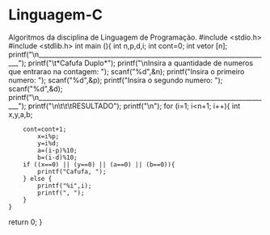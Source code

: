 # Linguagem-C
Algoritmos da disciplina de Linguagem de Programação.
#include <stdio.h>
#include <stdlib.h>
int main (){
int n,p,d,i;
int cont=0; 
int vetor [n];
			printf("\n________________________________________________________________________");
			printf("\t\*Cafufa Duplo*");
			printf("\nInsira a quantidade de numeros que entrarao na contagem: ");		scanf("%d",&n);
			printf("Insira o primeiro numero: ");								scanf("%d",&p);
			printf("Insira o segundo numero: ");								scanf("%d",&d);
			printf("\n________________________________________________________________________");
			printf("\n\t\t\tRESULTADO");
			printf("\n");
	for (i=1; i<n+1; i++){
	int x,y,a,b;
	
		cont=cont+1;
			x=i%p;	
			y=i%d;
			a=(i-p)%10;
			b=(i-d)%10;
		if ((x==0) || (y==0) || (a==0) || (b==0)){
			printf("Cafufa, ");
		} else {
			printf("%i",i);
			printf(", ");
		}
	}
return 0;
} 
